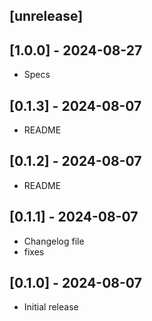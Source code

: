 ## [unrelease]


## [1.0.0] - 2024-08-27

* Specs

## [0.1.3] - 2024-08-07

* README

## [0.1.2] - 2024-08-07

* README

## [0.1.1] - 2024-08-07

* Changelog file
* fixes

## [0.1.0] - 2024-08-07

- Initial release
